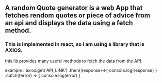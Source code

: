 
## A random Quote generator is a web App that fetches rendom quotes or piece of advice from an api and displays the data using a fetch method.

### This is implemented in react, so I am using a library that is AXIOS.
this lib provides many useful methods to fetch the data from the API.

example :
     axios.get('API_LINK')
        .then((response)=>{
           console.log(response)
         }
        .catch((error) => {
           console.log(error)
         }
